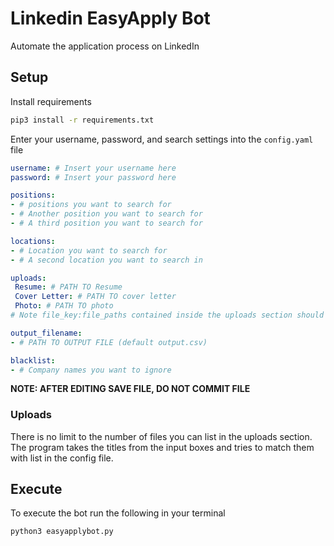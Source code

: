 # Linkedin EasyApply Bot
Automate the application process on LinkedIn

## Setup 

Install requirements
```bash
pip3 install -r requirements.txt
```

Enter your username, password, and search settings into the `config.yaml` file

```yaml
username: # Insert your username here
password: # Insert your password here

positions:
- # positions you want to search for
- # Another position you want to search for
- # A third position you want to search for

locations:
- # Location you want to search for
- # A second location you want to search in 

uploads:
 Resume: # PATH TO Resume 
 Cover Letter: # PATH TO cover letter
 Photo: # PATH TO photo
# Note file_key:file_paths contained inside the uploads section should be writted without a dash ('-') 

output_filename:
- # PATH TO OUTPUT FILE (default output.csv)

blacklist:
- # Company names you want to ignore
```
__NOTE: AFTER EDITING SAVE FILE, DO NOT COMMIT FILE__

### Uploads

There is no limit to the number of files you can list in the uploads section. 
The program takes the titles from the input boxes and tries to match them with 
list in the config file.

## Execute

To execute the bot run the following in your terminal
```
python3 easyapplybot.py
```

